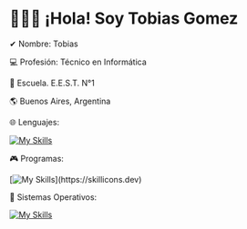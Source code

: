 # 👨🏻‍💻 ¡Hola! Soy Tobias Gomez

✔ Nombre: Tobias 

💻 Profesión: Técnico en Informática 

🏫 Escuela. E.E.S.T. N°1 

🌎 Buenos Aires, Argentina 
 
🌐 Lenguajes: 

[![My Skills](https://skillicons.dev/icons?i=html,css,arduino,py,vscode)](https://skillicons.dev)

🎮 Programas:

[![My Skills](https://skillicons.dev/icons?i=discord,github,vscode,mysql,git,)](https://skillicons.dev)

📱 Sistemas Operativos:

[![My Skills](https://skillicons.dev/icons?i=windows,kali,linux,debian,ubuntu)](https://skillicons.dev)
